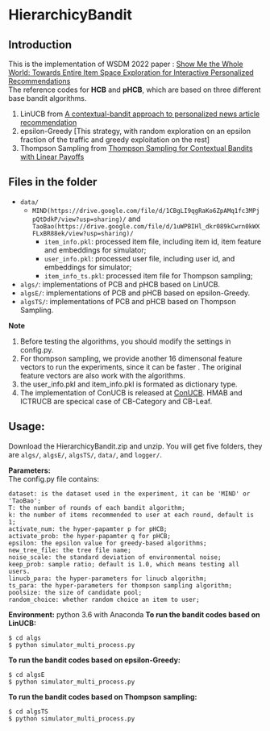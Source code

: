 # HierarchicyBandit   

## Introduction  
This is the implementation of WSDM 2022 paper : [Show Me the Whole World: Towards Entire Item Space Exploration for Interactive Personalized Recommendations](https://arxiv.org/abs/2110.09905)  
The reference codes for **HCB** and **pHCB**, which are based on three different base bandit algorithms. 
1. LinUCB from [A contextual-bandit approach to personalized news article recommendation](https://dl.acm.org/doi/10.1145/1772690.1772758)  
2. epsilon-Greedy [This strategy, with random exploration on an  epsilon fraction of the traffic and greedy exploitation on the rest]
3. Thompson Sampling from [Thompson Sampling for Contextual Bandits with Linear Payoffs
](http://proceedings.mlr.press/v28/agrawal13.pdf)  

## Files in the folder

- `data/`
  - `MIND(https://drive.google.com/file/d/1CBgLI9qgRaKo6ZpAMq1fc3MPjpQtDdkP/view?usp=sharing)/` and `TaoBao(https://drive.google.com/file/d/1uWPBIHl_dkr089kCwrn0kWXFLxBR88ek/view?usp=sharing)/`
     - `item_info.pkl`: processed item file, including item id, item feature and embeddings for simulator;
     - `user_info.pkl`: processed user file, including user id, and embeddings for simulator;
     - `item_info_ts.pkl`:  processed item file for Thompson sampling;
- `algs/`: implementations of PCB and pHCB based on LinUCB.
- `algsE/`:  implementations of PCB and pHCB based on epsilon-Greedy.
- `algsTS/`:  implementations of PCB and pHCB based on Thompson Sampling.   

**Note**
1. Before testing the algorithms, you should modify the settings in config.py. 
2. For thompson sampling, we provide another 16 dimensonal feature vectors to run the experiments, since it can be faster . The original feature vectors are also work with the algorithms.
3. the user_info.pkl and item_info.pkl is formated as dictionary type. 
4. The implementation of ConUCB is released at [ConUCB](https://github.com/Xiaoyinggit/ConUCB). HMAB and ICTRUCB are specical case of CB-Category and CB-Leaf.

## Usage:  
Download the HierarchicyBandit.zip and unzip.  You will get five folders, they are `algs/`, `algsE/`, `algsTS/`, `data/`, and `logger/`.   

**Parameters:**  
The config.py file contains:
```
dataset: is the dataset used in the experiment, it can be 'MIND' or 'TaoBao';  
T: the number of rounds of each bandit algorithm;  
k: the number of items recommended to user at each round, default is 1;  
activate_num: the hyper-papamter p for pHCB;  
activate_prob: the hyper-papamter q for pHCB;  
epsilon: the epsilon value for greedy-based algorithms;  
new_tree_file: the tree file name;  
noise_scale: the standard deviation of environmental noise;  
keep_prob: sample ratio; default is 1.0, which means testing all users.
linucb_para: the hyper-parameters for linucb algorithm;
ts_para: the hyper-parameters for thompson sampling algorithm;
poolsize: the size of candidate pool;
random_choice: whether random choice an item to user;   
```   
**Environment:** python 3.6 with Anaconda
**To run the bandit codes based on LinUCB:**  
```
$ cd algs
$ python simulator_multi_process.py
```  
**To run the bandit codes based on epsilon-Greedy:**  
```
$ cd algsE
$ python simulator_multi_process.py
``` 
**To run the bandit codes based on Thompson sampling:**  
```
$ cd algsTS
$ python simulator_multi_process.py
``` 
